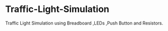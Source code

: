 # Traffic-Light-Simulation
Traffic Light Simulation using Breadboard ,LEDs ,Push Button and Resistors.

